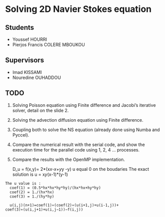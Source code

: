 # Solving 2D Navier Stokes equation
 ## Students
  * Youssef HOURRI    
  * Pierjos Francis COLERE MBOUKOU
 
 ## Supervisors
  * Imad KISSAMI
  * Nouredine OUHADDOU
 
 ## TODO
   1. Solving Poisson equation using Finite difference and Jacobi’s iterative solver, detail on the slide 2.
   2. Solving the advection diffusion equation using Finite difference.
   3. Coupling both to solve the NS equation (already done using Numba and Pyccel).
   4. Compare the numerical result with the serial code, and show the execution time for the parallel code using 1, 2, 4 ... processes.
   5. Compare the results with the OpenMP implementation.
   
      D_u = f(x,y)= 2*(x*x-x+y*y -y)
      u equal 0 on the boudaries
      The exact solution is u = x*y*(x-1)*(y-1)
 
    The u value is :
      coef(1) = (0.5*hx*hx*hy*hy)/(hx*hx+hy*hy)
      coef(2) = 1./(hx*hx)
      coef(3) = 1./(hy*hy)
      
      u(i,j)(n+1)=coef(1)∗(coef(2)∗(u(i+1,j)+u(i-1,j))+ coef(3)∗(u(i,j+1)+u(i,j−1))−f(i,j))

